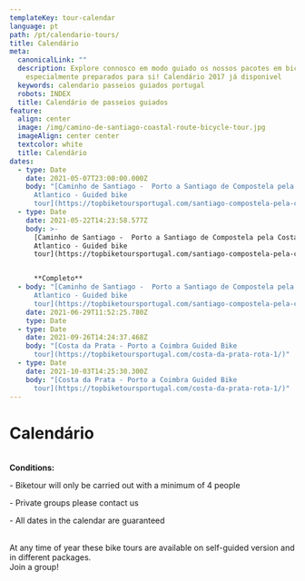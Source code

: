 ```yaml
---
templateKey: tour-calendar
language: pt
path: /pt/calendario-tours/
title: Calendário
meta:
  canonicalLink: ""
  description: Explore connosco em modo guiado os nossos pacotes em bicicleta
    especialmente preparados para si! Calendário 2017 já disponivel
  keywords: calendario passeios guiados portugal
  robots: INDEX
  title: Calendário de passeios guiados
feature:
  align: center
  image: /img/camino-de-santiago-coastal-route-bicycle-tour.jpg
  imageAlign: center center
  textcolor: white
  title: Calendário
dates:
  - type: Date
    date: 2021-05-07T23:00:00.000Z
    body: "[Caminho de Santiago -  Porto a Santiago de Compostela pela Costa do
      Atlantico - Guided bike
      tour](https://topbiketoursportugal.com/santiago-compostela-pela-costa/)"
  - type: Date
    date: 2021-05-22T14:23:58.577Z
    body: >-
      [Caminho de Santiago -  Porto a Santiago de Compostela pela Costa do
      Atlantico - Guided bike
      tour](https://topbiketoursportugal.com/santiago-compostela-pela-costa/)


      **Completo**
  - body: "[Caminho de Santiago -  Porto a Santiago de Compostela pela Costa do
      Atlantico - Guided bike
      tour](https://topbiketoursportugal.com/santiago-compostela-pela-costa/)"
    date: 2021-06-29T11:52:25.780Z
    type: Date
  - type: Date
    date: 2021-09-26T14:24:37.468Z
    body: "[Costa da Prata - Porto a Coimbra Guided Bike
      tour](https://topbiketoursportugal.com/costa-da-prata-rota-1/)"
  - type: Date
    date: 2021-10-03T14:25:30.300Z
    body: "[Costa da Prata - Porto a Coimbra Guided Bike
      tour](https://topbiketoursportugal.com/costa-da-prata-rota-1/)"
---
```

# Calendário

\
**Conditions:**

\- Biketour will only be carried out with a minimum of 4 people

\- Private groups please contact us

\- All dates in the calendar are guaranteed

\
At any time of year these bike tours are available on self-guided version and in different packages.
\
Join a group!
